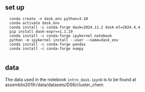 ## set up

```
  conda create -n dask_env python=3.10
  conda activate dask_env
  conda install -c conda-forge dask=2024.11.2 dask-ml=2024.4.4
  pip install dask-expr==1.1.19
  conda install -c conda-forge ipykernel notebook
  python -m ipykernel install --user --name=dask_env
  conda install -c conda-forge pandas
  conda install -c conda-forge numpy
  
```
## data 

The data used in the notebook `intro_dask.ipynb` is to be found at assemblix2019:/data/datasets/DS6/cluster_chem
